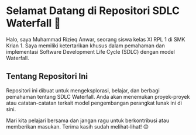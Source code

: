 # Selamat Datang di Repositori SDLC Waterfall 👋

Halo, saya Muhammad Rizieq Anwar, seorang siswa kelas XI RPL 1 di SMK Krian 1. Saya memiliki ketertarikan khusus dalam pemahaman dan implementasi Software Development Life Cycle (SDLC) dengan model Waterfall.

## Tentang Repositori Ini

Repositori ini dibuat untuk mengeksplorasi, belajar, dan berbagi pemahaman tentang SDLC Waterfall. Anda akan menemukan proyek-proyek atau catatan-catatan terkait model pengembangan perangkat lunak ini di sini.

Mari kita pelajari bersama dan jangan ragu untuk berkontribusi atau memberikan masukan. Terima kasih sudah melihat-lihat! 😊
